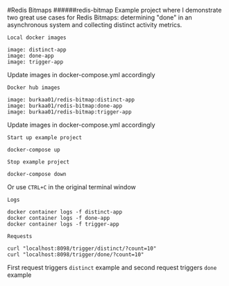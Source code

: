 #Redis Bitmaps
######redis-bitmap
Example project where I demonstrate two great use cases for Redis Bitmaps: determining "done" in an asynchronous system and collecting distinct activity metrics.

`Local docker images`
```
image: distinct-app
image: done-app
image: trigger-app
```
Update images in docker-compose.yml accordingly

`Docker hub images`
```
image: burkaa01/redis-bitmap:distinct-app
image: burkaa01/redis-bitmap:done-app
image: burkaa01/redis-bitmap:trigger-app
```
Update images in docker-compose.yml accordingly

`Start up example project`
```
docker-compose up
```

`Stop example project`
```
docker-compose down
```
Or use `CTRL+C` in the original terminal window

`Logs`
```
docker container logs -f distinct-app
docker container logs -f done-app
docker container logs -f trigger-app
```

`Requests`
```
curl "localhost:8098/trigger/distinct/?count=10"
curl "localhost:8098/trigger/done/?count=10"
```
First request triggers `distinct` example and second request triggers `done` example
